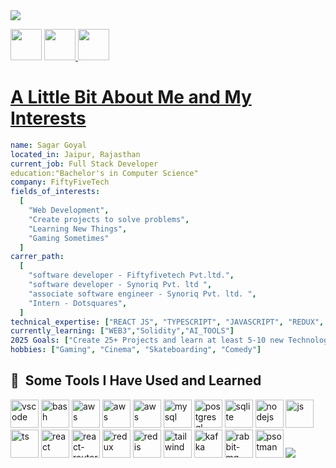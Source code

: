 <div display="flex align-center">
  <img src="https://capsule-render.vercel.app/api?type=venom&color=auto&height=300&section=header&text=Hello&fontSize=90" />
  <p>
  <a href="https://www.instagram.com/thepiyushmalhotra/"><img  src="https://user-images.githubusercontent.com/46517096/166974368-9798f39f-1f46-499c-b14e-81f0a3f83a06.png" height="50"/></a>
  <a href="https://www.linkedin.com/in/sagar-goyal-896472137/" ><img src="https://www.vectorlogo.zone/logos/linkedin/linkedin-tile.svg" height="50"/</a>
  <a href="https://x.com/sagar_269"><img src="https://www.vectorlogo.zone/logos/twitter/twitter-tile.svg" height="50"/</a>
  </p>
</div>


<h1>A Little Bit About Me and My Interests</h1>

```yaml
name: Sagar Goyal
located_in: Jaipur, Rajasthan
current_job: Full Stack Developer
education:"Bachelor's in Computer Science"
company: FiftyFiveTech
fields_of_interests:
  [
    "Web Development",
    "Create projects to solve problems",
    "Learning New Things",
    "Gaming Sometimes"
  ]
carrer_path:
  [
    "software developer - Fiftyfivetech Pvt.ltd.",
    "software developer - Synoriq Pvt. ltd ",
    "associate software engineer - Synoriq Pvt. ltd. ",
    "Intern - Dotsquares",
  ]
technical_expertise: ["REACT JS", "TYPESCRIPT", "JAVASCRIPT", "REDUX", "TAILWIND_CSS", "CSS", "REACT_ROUTER","NODE_JS", "MONGO_DB", "EXPRESS", "NESTJS","SQL","POSTGRESSQL","AWS_EC2","KAFKA","RABIT_MQ"]
currently_learning: ["WEB3","Solidity","AI_TOOLS"]
2025 Goals: ["Create 25+ Projects and learn at least 5-10 new Technologies."]
hobbies: ["Gaming", "Cinema", "Skateboarding", "Comedy"]
```
<h2> 🚀 &nbsp;Some Tools I Have Used and Learned</h2>
<p align="left">
<img src="https://cdn.jsdelivr.net/gh/devicons/devicon/icons/vscode/vscode-original.svg" alt="vscode" width="45" height="45"/>
<img src="https://cdn.jsdelivr.net/gh/devicons/devicon/icons/bash/bash-original.svg" alt="bash" width="45" height="45"/>
<img src="https://cdn.jsdelivr.net/gh/devicons/devicon@latest/icons/amazonwebservices/amazonwebservices-original-wordmark.svg" alt="aws" width="45" height="45"/>
<img src="https://cdn.jsdelivr.net/gh/devicons/devicon@latest/icons/mongodb/mongodb-original-wordmark.svg" alt="aws" width="45" height="45" />
<img src="https://cdn.jsdelivr.net/gh/devicons/devicon@latest/icons/azuresqldatabase/azuresqldatabase-original.svg" alt="aws" width="45" height="45"/>
<img src="https://cdn.jsdelivr.net/gh/devicons/devicon@latest/icons/mysql/mysql-original-wordmark.svg" alt="mysql" width="45" height="45" />
<img src="https://cdn.jsdelivr.net/gh/devicons/devicon@latest/icons/postgresql/postgresql-original-wordmark.svg" alt="postgresql" width="45" height="45"/>
<img src="https://cdn.jsdelivr.net/gh/devicons/devicon@latest/icons/sqlite/sqlite-original-wordmark.svg"  alt="sqlite" width="45" height="45"/>
<img src="https://cdn.jsdelivr.net/gh/devicons/devicon@latest/icons/nodejs/nodejs-original-wordmark.svg"  alt="nodejs" width="45" height="45"/>
<img src="https://cdn.jsdelivr.net/gh/devicons/devicon@latest/icons/javascript/javascript-original.svg"  alt="js" width="45" height="45"/>
<img src="https://cdn.jsdelivr.net/gh/devicons/devicon@latest/icons/typescript/typescript-original.svg"  alt="ts" width="45" height="45"/>
<img src="https://cdn.jsdelivr.net/gh/devicons/devicon@latest/icons/react/react-original-wordmark.svg" alt="react" width="45" height="45" />
<img src="https://cdn.jsdelivr.net/gh/devicons/devicon@latest/icons/reactrouter/reactrouter-original-wordmark.svg" alt="react-router" width="45" height="45" />
<img src="https://cdn.jsdelivr.net/gh/devicons/devicon@latest/icons/redux/redux-original.svg" alt="redux" width="45" height="45" />
 <img src="https://cdn.jsdelivr.net/gh/devicons/devicon@latest/icons/redis/redis-original-wordmark.svg" alt="redis" width="45" height="45" />
 <img src="https://cdn.jsdelivr.net/gh/devicons/devicon@latest/icons/tailwindcss/tailwindcss-plain-wordmark.svg"  alt="tailwind" width="45" height="45"  />
  <img src="https://cdn.jsdelivr.net/gh/devicons/devicon@latest/icons/apachekafka/apachekafka-original-wordmark.svg"  alt="kafka" width="45" height="45"/>
  <img src="https://cdn.jsdelivr.net/gh/devicons/devicon@latest/icons/rabbitmq/rabbitmq-original-wordmark.svg" alt="rabbit-mq" width="45" height="45" />
  <img src="https://cdn.jsdelivr.net/gh/devicons/devicon@latest/icons/postman/postman-original.svg" alt="psotman" width="45" height="45"/>       
   <img src="https://capsule-render.vercel.app/api?type=waving&height=100&section=footer&reversal=true&color=gradient" />
</p>



